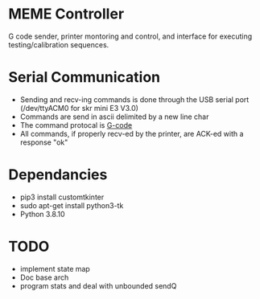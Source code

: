 # MEME Controller

G code sender, printer montoring and control, and interface for executing testing/calibration sequences.

# Serial Communication

* Sending and recv-ing commands is done through the USB serial port (/dev/ttyACM0 for skr mini E3 V3.0)
* Commands are send in ascii delimited by a new line char
* The command protocal is [G-code](../marlin/Marlin_Docs/_gcode/)
* All commands, if properly recv-ed by the printer, are ACK-ed with a response "ok" 

# Dependancies
* pip3 install customtkinter
* sudo apt-get install python3-tk
* Python 3.8.10

# TODO
* implement state map
* Doc base arch
* program stats and deal with unbounded sendQ